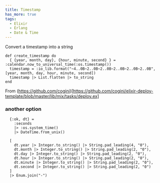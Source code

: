 ```yaml
---
title: Timestamp
has_more: true
tags:
  - Elixir
  - Erlang
  - Date & Time
---
```


Convert a timestamp into a string

<!--more-->

```
def create_timestamp do
  { {year, month, day}, {hour, minute, second} } = :calendar.now_to_universal_time(:os.timestamp())
  timestamp = :io_lib.format("~4..0B~2..0B~2..0B~2..0B~2..0B~2..0B", [year, month, day, hour, minute, second])
  timestamp |> List.flatten |> to_string
end
```

From (https://github.com/cogini)[https://github.com/cogini/elixir-deploy-template/blob/master/lib/mix/tasks/deploy.ex]

### another option
```
  {:ok, dt} =
    :seconds
    |> :os.system_time()
    |> DateTime.from_unix()

  [
    dt.year |> Integer.to_string() |> String.pad_leading(4, "0"),
    dt.month |> Integer.to_string() |> String.pad_leading(2, "0"),
    dt.day |> Integer.to_string() |> String.pad_leading(2, "0"),
    dt.hour |> Integer.to_string() |> String.pad_leading(2, "0"),
    dt.minute |> Integer.to_string() |> String.pad_leading(2, "0"),
    dt.second |> Integer.to_string() |> String.pad_leading(2, "0")
  ]
  |> Enum.join("-")
```